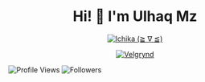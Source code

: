 <h1 align="center">Hi! 👋 I'm Ulhaq Mz</h1>

<p align="center">
  <a href="https://t.me/ultimareall"><img src="http://readme-typing-svg.herokuapp.com?color=1C71FA&center=true&vCenter=true&multiline=false&lines=A+Noob+Coder+From+Indonesia.;Html%2C+Css%2C+Javascript.;Love+Money+and+Life+is+Needed." alt="Ichika (≧ ∇ ≦)">
</p>

<p align="center">
  <a href="https://t.me/ultimareall"><img src="https://telegra.ph/file/98f9c3d76cd4975de9db4.jpg" alt="Velgrynd"></a>
</p>

<p align="left">
  <img src="https://komarev.com/ghpvc/?username=ultimareall&color=blue&style=flat-square&label=Profile+Views" alt="Profile Views" /> <img src="https://img.shields.io/github/followers/ultimareall?label=Followers" style=" float:left, margin-right:10px" alt="Followers" />
</p>

